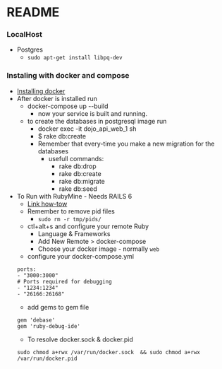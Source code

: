 # README

### LocalHost
  * Postgres
    * ```sudo apt-get install libpq-dev```
### Instaling with docker and compose
  * [Installing docker](https://docs.docker.com/engine/install/ubuntu/)
  * After docker is installed run
    * docker-compose up --build
      * now your service is built and running.
    * to create the databases in postgresql image run
      * docker exec -it dojo_api_web_1 sh
      * $ rake db:create
      * Remember that every-time you make a new migration for the databases
        * usefull commands:
          * rake db:drop
          * rake db:create
          * rake db:migrate
          * rake db:seed
  * To Run with RubyMine - Needs RAILS 6
    * [Link how-tow](https://www.youtube.com/watch?v=BHniRaZ0_JE)
    * Remember to remove pid files
      * ```sudo rm -r tmp/pids/```
    * ctl+alt+s and configure your remote Ruby
      * Language & Frameworks
      * Add New Remote > docker-compose
      * Choose your docker image - normally ```web```
    * configure your docker-compose.yml
    ```
    ports:
    - "3000:3000"
    # Ports required for debugging
    - "1234:1234"
    - "26166:26168"
    ```
    * add gems to gem file
    ```
    gem 'debase'
    gem 'ruby-debug-ide'
    ```
    * To resolve docker.sock & docker.pid
    ```
    sudo chmod a+rwx /var/run/docker.sock  && sudo chmod a+rwx /var/run/docker.pid
    ```